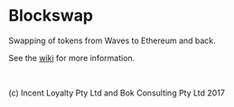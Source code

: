 # Blockswap
Swapping of tokens from Waves to Ethereum and back.

See the [wiki](https://github.com/bokkypoobah/Blockswap/wiki) for more information.

<br />

(c) Incent Loyalty Pty Ltd and Bok Consulting Pty Ltd 2017
